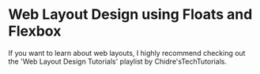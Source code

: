 # Web Layout Design using Floats and Flexbox
If you want to learn about web layouts, I highly recommend checking out the 'Web Layout Design Tutorials' playlist by Chidre'sTechTutorials.
